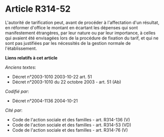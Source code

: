 # Article R314-52

L'autorité de tarification peut, avant de procéder à l'affectation d'un résultat, en réformer d'office le montant en écartant
les dépenses qui sont manifestement étrangères, par leur nature ou par leur importance, à celles qui avaient été envisagées
lors de la procédure de fixation du tarif, et qui ne sont pas justifiées par les nécessités de la gestion normale de
l'établissement.

**Liens relatifs à cet article**

_Anciens textes_:

  - Décret n°2003-1010 2003-10-22 art. 51
  - Décret n°2003-1010 du 22 octobre 2003 - art. 51 (Ab)

_Codifié par_:

  - Décret n°2004-1136 2004-10-21

_Cité par_:

  - Code de l'action sociale et des familles - art. R314-136 (V)
  - Code de l'action sociale et des familles - art. R314-53 (VD)
  - Code de l'action sociale et des familles - art. R314-76 (V)
